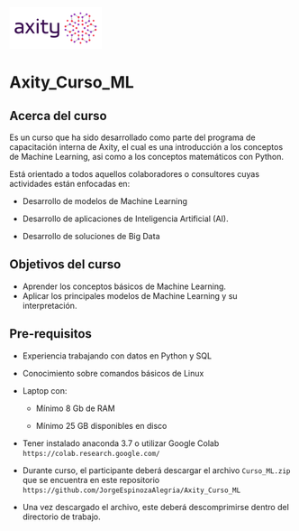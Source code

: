 ![png](imagenes/logotipo-axity-ppt.png)

# Axity_Curso_ML


## Acerca del curso

Es un curso que ha sido desarrollado como parte del programa de capacitación interna de Axity, el cual es una introducción a los conceptos de Machine Learning, asi como a los conceptos matemáticos con Python.

Está orientado a todos aquellos colaboradores o consultores cuyas actividades están enfocadas en:

- Desarrollo de modelos de Machine Learning

- Desarrollo de aplicaciones de Inteligencia Artificial (AI).

- Desarrollo de soluciones de Big Data


## Objetivos del curso

- Aprender los conceptos básicos de Machine Learning.
- Aplicar los principales modelos de Machine Learning y su interpretación. 


## Pre-requisitos

- Experiencia trabajando con datos en Python y SQL

- Conocimiento sobre comandos básicos de Linux

- Laptop con:

    - Mínimo 8 Gb de RAM

    - Mínimo 25 GB disponibles en disco

- Tener instalado anaconda 3.7 o utilizar Google Colab `https://colab.research.google.com/`

- Durante curso, el participante deberá descargar el archivo `Curso_ML.zip` que se encuentra en este repositorio `https://github.com/JorgeEspinozaAlegria/Axity_Curso_ML`

- Una vez descargado el archivo, este deberá descomprimirse dentro del directorio de trabajo.

